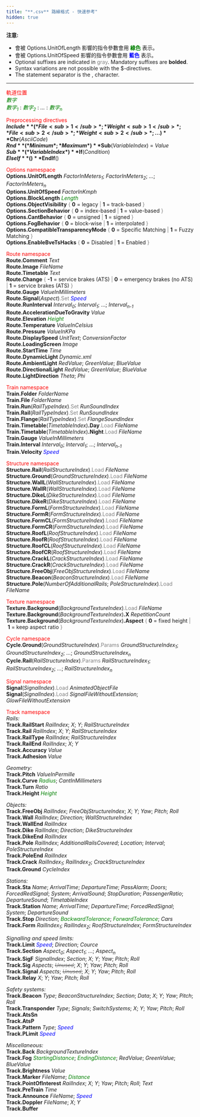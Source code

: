 ```yaml
---
title: "**.csv** 路線格式 - 快速参考"
hidden: true
---
```


**注意:** 

- 會被 Options.UnitOfLength 影響的指令參數會用 **<font color="green">綠色</font>** 表示。
- 會被 Options.UnitOfSpeed 影響的指令參數會用 **<font color="blue">藍色</font>**  表示。
- Optional suffixes are indicated in <font color="gray">gray</font>. Mandatory suffixes are **bolded**.
- Syntax variations are not possible with the $-directives.
- The statement separator is the , character.

---

<font color="red">軌道位置</font>  
*<font color="green">數字</font>*  
*<font color="green">數字<sub>1</sub></font>* : *<font color="green">數字<sub>2</sub></font>* : *...* : *<font color="green">數字<sub>n</sub></font>*

<font color="red">Preprocessing directives</font>  
**$Include**(*File<sub>1</sub>*; *Weight<sub>1</sub>*; *File<sub>2</sub>*; *Weight<sub>2</sub>*; ...)  
**$Chr**(*AsciiCode*)  
**$Rnd**(*Minimum*; *Maximum*)  
**$Sub**(*VariableIndex*) = *Value*  
**$Sub**(*VariableIndex*)  
**$If**(*Condition*)  
**$ElseIf**()  
**$EndIf**()

<font color="red">Options namespace</font>  
**Options.UnitOfLength** *FactorInMeters<sub>1</sub>*; *FactorInMeters<sub>2</sub>*; *...*; *FactorInMeters<sub>n</sub>*  
**Options.UnitOfSpeed** *FactorInKmph*  
**Options.BlockLength** *<font color="green">Length</font>*  
**Options.ObjectVisibility** <font color="gray">{</font> **0** = legacy <font color="gray">|</font> **1** = track-based <font color="gray">}</font>  
**Options.SectionBehavior** <font color="gray">{</font> **0** = index-based <font color="gray">|</font> **1** = value-based <font color="gray">}</font>  
**Options.CantBehavior** <font color="gray">{</font> **0** = unsigned <font color="gray">|</font> **1** = signed <font color="gray">}</font>  
**Options.FogBehavior** <font color="gray">{</font> **0** = block-wise <font color="gray">|</font> **1** = interpolated <font color="gray">}</font>  
**Options.CompatibleTransparencyMode** <font color="gray">{</font> **0** = Specific Matching <font color="gray">|</font> **1** = Fuzzy Matching <font color="gray">}</font>  
**Options.EnableBveTsHacks** <font color="gray">{</font> **0** = Disabled <font color="gray">|</font> **1** = Enabled <font color="gray">}</font>

<font color="red">Route namespace</font>  
**Route.Comment** *Text*  
**Route.Image** *FileName*  
**Route.Timetable** *Text*  
**Route.Change** <font color="gray">{</font> **-1** = service brakes (ATS) <font color="gray">|</font> **0** = emergency brakes (no ATS) <font color="gray">|</font> **1** = service brakes (ATS) <font color="gray">}</font>  
**Route.Gauge** *ValueInMillimeters*  
**Route.Signal**(*Aspect*)<font color="gray">.Set</font> <font color="blue">*Speed*</font>  
**Route.RunInterval** *Interval<sub>0</sub>*; *Interval<sub>1</sub>*; ...; *Interval<sub>n-1</sub>*  
**Route.AccelerationDueToGravity** *Value*  
**Route.Elevation** *<font color="green">Height</font>*  
**Route.Temperature** *ValueInCelsius*  
**Route.Pressure** *ValueInKPa*  
**Route.DisplaySpeed** *UnitText*; *ConversionFactor*  
**Route.LoadingScreen** *Image*  
**Route.StartTime** *Time*  
**Route.DynamicLight** *Dynamic.xml*  
**Route.AmbientLight** *RedValue*; *GreenValue*; *BlueValue*  
**Route.DirectionalLight** *RedValue*; *GreenValue*; *BlueValue*  
**Route.LightDirection** *Theta*; *Phi*

<font color="red">Train namespace</font>  
**Train.Folder** *FolderName*  
**Train.File** *FolderName*  
**Train.Run**(*RailTypeIndex*)<font color="gray">.Set</font> *RunSoundIndex*  
**Train.Rail**(*RailTypeIndex*)<font color="gray">.Set</font> *RunSoundIndex*  
**Train.Flange**(*RailTypeIndex*)<font color="gray">.Set</font> *FlangeSoundIndex*  
**Train.Timetable**(*TimetableIndex*)**.Day**<font color="gray">.Load</font> *FileName*  
**Train.Timetable**(*TimetableIndex*)**.Night**<font color="gray">.Load</font> *FileName*  
**Train.Gauge** *ValueInMillimeters*  
**Train.Interval** *Interval<sub>0</sub>*; *Interval<sub>1</sub>*; ...; *Interval<sub>n-1</sub>*  
**Train.Velocity** *<font color="blue">Speed</font>*

<font color="red">Structure namespace</font>  
**Structure.Rail**(*RailStructureIndex*)<font color="gray">.Load</font> *FileName*  
**Structure.Ground**(*GroundStructureIndex*)<font color="gray">.Load</font> *FileName*  
**Structure.WallL**(*WallStructureIndex*)<font color="gray">.Load</font> *FileName*  
**Structure.WallR**(*WallStructureIndex*)<font color="gray">.Load</font> *FileName*  
**Structure.DikeL**(*DikeStructureIndex*)<font color="gray">.Load</font> *FileName*  
**Structure.DikeR**(*DikeStructureIndex*)<font color="gray">.Load</font> *FileName*  
**Structure.FormL**(*FormStructureIndex*)<font color="gray">.Load</font> *FileName*  
**Structure.FormR**(*FormStructureIndex*)<font color="gray">.Load</font> *FileName*  
**Structure.FormCL**(*FormStructureIndex*)<font color="gray">.Load</font> *FileName*  
**Structure.FormCR**(*FormStructureIndex*)<font color="gray">.Load</font> *FileName*  
**Structure.RoofL**(*RoofStructureIndex*)<font color="gray">.Load</font> *FileName*  
**Structure.RoofR**(*RoofStructureIndex*)<font color="gray">.Load</font> *FileName*  
**Structure.RoofCL**(*RoofStructureIndex*)<font color="gray">.Load</font> *FileName*  
**Structure.RoofCR**(*RoofStructureIndex*)<font color="gray">.Load</font> *FileName*  
**Structure.CrackL**(*CrackStructureIndex*)<font color="gray">.Load</font> *FileName*  
**Structure.CrackR**(*CrackStructureIndex*)<font color="gray">.Load</font> *FileName*  
**Structure.FreeObj**(*FreeObjStructureIndex*)<font color="gray">.Load</font> *FileName*  
**Structure.Beacon**(*BeaconStructureIndex*)<font color="gray">.Load</font> *FileName*  
**Structure.Pole**(*NumberOfAdditionalRails*; *PoleStructureIndex*)<font color="gray">.Load</font> *FileName*

<font color="red">Texture namespace</font>  
**Texture.Background**(*BackgroundTextureIndex*)<font color="gray">.Load</font> *FileName*  
**Texture.Background**(*BackgroundTextureIndex*)**.X** *RepetitionCount*  
**Texture.Background**(*BackgroundTextureIndex*)**.Aspect** <font color="gray">{</font> **0** = fixed height <font color="gray">|</font> **1** = keep aspect ratio <font color="gray">}</font>

<font color="red">Cycle namespace</font>  
**Cycle.Ground**(*GroundStructureIndex*)<font color="gray">.Params</font> *GroundStructureIndex<sub>1</sub>*; *GroundStructureIndex<sub>2</sub>*; *...*; *GroundStructureIndex<sub>n</sub>*  
**Cycle.Rail**(*RailStructureIndex*)<font color="gray">.Params</font> *RailStructureIndex<sub>1</sub>*; *RailStructureIndex<sub>2</sub>*; *...*; *RailStructureIndex<sub>n</sub>*

<font color="red">Signal namespace</font>  
**Signal**(*SignalIndex*)<font color="gray">.Load</font> *AnimatedObjectFile*  
**Signal**(*SignalIndex*)<font color="gray">.Load</font> *SignalFileWithoutExtension*; *GlowFileWithoutExtension*

<font color="red">Track namespace</font>  
*Rails:*  
**Track.RailStart** *RailIndex*; *X*; *Y*; *RailStructureIndex*  
**Track.Rail** *RailIndex*; *X*; *Y*; *RailStructureIndex*  
**Track.RailType** *RailIndex*; *RailStructureIndex*  
**Track.RailEnd** *RailIndex*; *X*; *Y*  
**Track.Accuracy** *Value*  
**Track.Adhesion** *Value*

*Geometry:*  
**Track.Pitch** *ValueInPermille*  
**Track.Curve** *<font color="green">Radius</font>*; *CantInMillimeters*  
**Track.Turn** *Ratio*  
**Track.Height** *<font color="green">Height</font>*

*Objects:*  
**Track.FreeObj** *RailIndex*; *FreeObjStructureIndex*; *X*; *Y*; *Yaw*; *Pitch*; *Roll*  
**Track.Wall** *RailIndex*; *Direction*; *WallStructureIndex*  
**Track.WallEnd** *RailIndex*  
**Track.Dike** *RailIndex*; *Direction*; *DikeStructureIndex*  
**Track.DikeEnd** *RailIndex*  
**Track.Pole** *RailIndex*; *AdditionalRailsCovered*; *Location*; *Interval*; *PoleStructureIndex*  
**Track.PoleEnd** *RailIndex*  
**Track.Crack** *RailIndex<sub>1</sub>*; *RailIndex<sub>2</sub>*; *CrackStructureIndex*  
**Track.Ground** *CycleIndex*

*Stations:*  
**Track.Sta** *Name*; *ArrivalTime*; *DepartureTime*; *PassAlarm*; *Doors*; *ForcedRedSignal*; *System*; *ArrivalSound*; *StopDuration*; *PassengerRatio*; *DepartureSound*; *TimetableIndex*  
**Track.Station** *Name*; *ArrivalTime*; *DepartureTime*; *ForcedRedSignal*; *System*; *DepartureSound*  
**Track.Stop** *Direction*; *<font color="green">BackwardTolerance</font>*; *<font color="green">ForwardTolerance</font>*; *Cars*  
**Track.Form** *RailIndex<sub>1</sub>*; *RailIndex<sub>2</sub>*; *RoofStructureIndex*; *FormStructureIndex*

*Signalling and speed limits:*  
**Track.Limit** *<font color="blue">Speed</font>*; *Direction*; *Cource*  
**Track.Section** *Aspect<sub>0</sub>*; *Aspect<sub>1</sub>*; *...*; *Aspect<sub>n</sub>*  
**Track.SigF** *SignalIndex*; *Section*; *X*; *Y*; *Yaw*; *Pitch*; *Roll*  
**Track.Sig** *Aspects*; ~~*<font color="gray">Unused</font>*~~; *X*; *Y*; *Yaw*; *Pitch*; *Roll*  
**Track.Signal** *Aspects*; ~~*<font color="gray">Unused</font>*~~; *X*; *Y*; *Yaw*; *Pitch*; *Roll*  
**Track.Relay** *X*; *Y*; *Yaw*; *Pitch*; *Roll* 

*Safety systems:*  
**Track.Beacon** *Type*; *BeaconStructureIndex*; *Section*; *Data*; *X*; *Y*; *Yaw*; *Pitch*; *Roll*  
**Track.Transponder** *Type*; *Signals*; *SwitchSystems*; *X*; *Y*; *Yaw*; *Pitch*; *Roll*  
**Track.AtsSn**  
**Track.AtsP**  
**Track.Pattern** *Type*; *<font color="blue">Speed</font>*  
**Track.PLimit** *<font color="blue">Speed</font>*

*Miscellaneous:*  
**Track.Back** *BackgroundTextureIndex*  
**Track.Fog** *<font color="green">StartingDistance</font>*; *<font color="green">EndingDistance</font>*; *RedValue*; *GreenValue*; *BlueValue*  
**Track.Brightness** *Value*  
**Track.Marker** *FileName*; *<font color="green">Distance</font>*  
**Track.PointOfInterest** *RailIndex*; *X*; *Y*; *Yaw*; *Pitch*; *Roll*; *Text*  
**Track.PreTrain** *Time*  
**Track.Announce** *FileName*; *<font color="blue">Speed</font>*  
**Track.Doppler** *FileName*; *X*; *Y*  
**Track.Buffer**